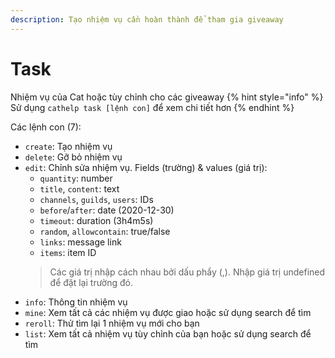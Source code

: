 ```yaml
---
description: Tạo nhiệm vụ cần hoàn thành để tham gia giveaway
---
```


# Task

Nhiệm vụ của Cat hoặc tùy chỉnh cho các giveaway
{% hint style="info" %}
Sử dụng `cathelp task [lệnh con]` để xem chi tiết hơn
{% endhint %}

Các lệnh con (7):

- `create`: Tạo nhiệm vụ
- `delete`: Gỡ bỏ nhiệm vụ
- `edit`: Chỉnh sửa nhiệm vụ. Fields (trường) & values (giá trị):
  - `quantity`: number
  - `title`, `content`: text
  - `channels`, `guilds`, `users`: IDs
  - `before`/`after`: date (2020-12-30)
  - `timeout`: duration (3h4m5s)
  - `random`, `allowcontain`: true/false
  - `links`: message link
  - `items`: item ID
  > Các giá trị nhập cách nhau bởi dấu phẩy (,). Nhập giá trị undefined để đặt lại trường đó.
- `info`: Thông tin nhiệm vụ
- `mine`: Xem tất cả các nhiệm vụ được giao hoặc sử dụng search để tìm
- `reroll`: Thử tìm lại 1 nhiệm vụ mới cho bạn
- `list`: Xem tất cả nhiệm vụ tùy chỉnh của bạn hoặc sử dụng search để tìm